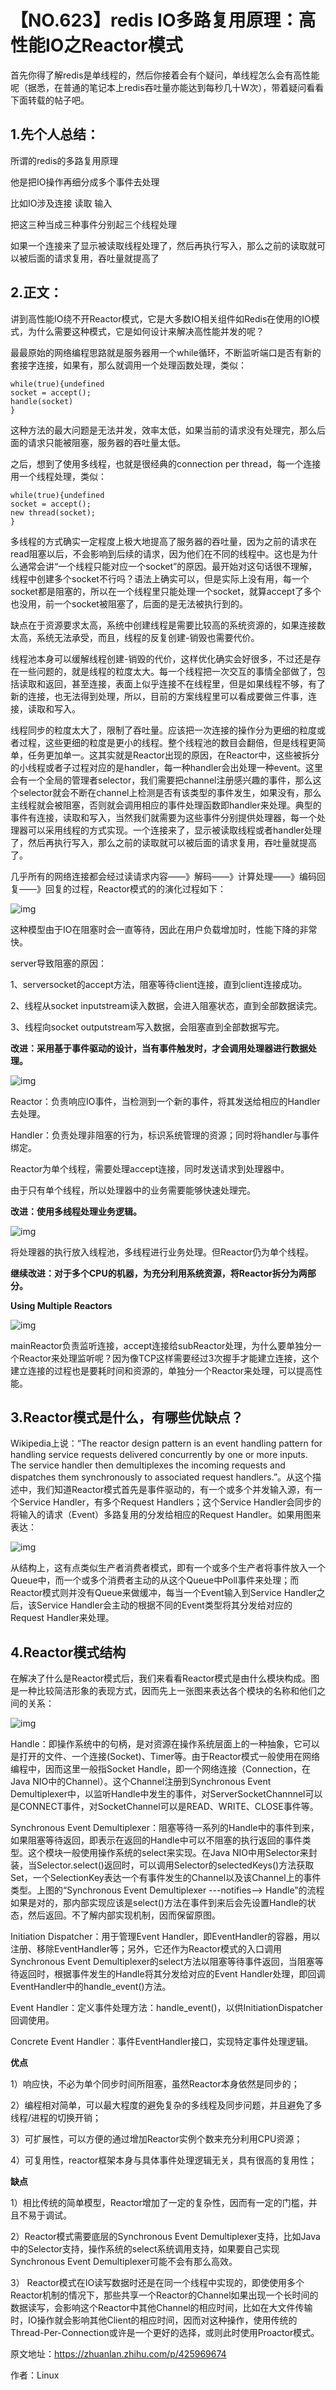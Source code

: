 # 【NO.623】redis IO多路复用原理：高性能IO之Reactor模式

首先你得了解redis是单线程的，然后你接着会有个疑问，单线程怎么会有高性能呢（据悉，在普通的笔记本上redis吞吐量亦能达到每秒几十W次），带着疑问看看下面转载的帖子吧。

## 1.先个人总结：

所谓的redis的多路复用原理

他是把IO操作再细分成多个事件去处理

比如IO涉及连接 读取 输入

把这三种当成三种事件分别起三个线程处理

如果一个连接来了显示被读取线程处理了，然后再执行写入，那么之前的读取就可以被后面的请求复用，吞吐量就提高了

## 2.正文：

讲到高性能IO绕不开Reactor模式，它是大多数IO相关组件如Redis在使用的IO模式，为什么需要这种模式，它是如何设计来解决高性能并发的呢？

最最原始的网络编程思路就是服务器用一个while循环，不断监听端口是否有新的套接字连接，如果有，那么就调用一个处理函数处理，类似：

```text
while(true){undefined
socket = accept();
handle(socket)
}
```

这种方法的最大问题是无法并发，效率太低，如果当前的请求没有处理完，那么后面的请求只能被阻塞，服务器的吞吐量太低。

之后，想到了使用多线程，也就是很经典的connection per thread，每一个连接用一个线程处理，类似：

```text
while(true){undefined
socket = accept();
new thread(socket);
}
```

多线程的方式确实一定程度上极大地提高了服务器的吞吐量，因为之前的请求在read阻塞以后，不会影响到后续的请求，因为他们在不同的线程中。这也是为什么通常会讲“一个线程只能对应一个socket”的原因。最开始对这句话很不理解，线程中创建多个socket不行吗？语法上确实可以，但是实际上没有用，每一个socket都是阻塞的，所以在一个线程里只能处理一个socket，就算accept了多个也没用，前一个socket被阻塞了，后面的是无法被执行到的。

缺点在于资源要求太高，系统中创建线程是需要比较高的系统资源的，如果连接数太高，系统无法承受，而且，线程的反复创建-销毁也需要代价。

线程池本身可以缓解线程创建-销毁的代价，这样优化确实会好很多，不过还是存在一些问题的，就是线程的粒度太大。每一个线程把一次交互的事情全部做了，包括读取和返回，甚至连接，表面上似乎连接不在线程里，但是如果线程不够，有了新的连接，也无法得到处理，所以，目前的方案线程里可以看成要做三件事，连接，读取和写入。

线程同步的粒度太大了，限制了吞吐量。应该把一次连接的操作分为更细的粒度或者过程，这些更细的粒度是更小的线程。整个线程池的数目会翻倍，但是线程更简单，任务更加单一。这其实就是Reactor出现的原因，在Reactor中，这些被拆分的小线程或者子过程对应的是handler，每一种handler会出处理一种event。这里会有一个全局的管理者selector，我们需要把channel注册感兴趣的事件，那么这个selector就会不断在channel上检测是否有该类型的事件发生，如果没有，那么主线程就会被阻塞，否则就会调用相应的事件处理函数即handler来处理。典型的事件有连接，读取和写入，当然我们就需要为这些事件分别提供处理器，每一个处理器可以采用线程的方式实现。一个连接来了，显示被读取线程或者handler处理了，然后再执行写入，那么之前的读取就可以被后面的请求复用，吞吐量就提高了。

几乎所有的网络连接都会经过读请求内容——》解码——》计算处理——》编码回复——》回复的过程，Reactor模式的的演化过程如下：

![img](https://pic1.zhimg.com/80/v2-e163d55554051be2cd569573392548dc_720w.webp)

这种模型由于IO在阻塞时会一直等待，因此在用户负载增加时，性能下降的非常快。

server导致阻塞的原因：

1、serversocket的accept方法，阻塞等待client连接，直到client连接成功。

2、线程从socket inputstream读入数据，会进入阻塞状态，直到全部数据读完。

3、线程向socket outputstream写入数据，会阻塞直到全部数据写完。

**改进：采用基于事件驱动的设计，当有事件触发时，才会调用处理器进行数据处理。**

![img](https://pic3.zhimg.com/80/v2-9dd344f8802cae8b7d1568825b019ff6_720w.webp)

Reactor：负责响应IO事件，当检测到一个新的事件，将其发送给相应的Handler去处理。

Handler：负责处理非阻塞的行为，标识系统管理的资源；同时将handler与事件绑定。

Reactor为单个线程，需要处理accept连接，同时发送请求到处理器中。

由于只有单个线程，所以处理器中的业务需要能够快速处理完。

**改进：使用多线程处理业务逻辑。**

![img](https://pic1.zhimg.com/80/v2-51d039b072e52f79abd5b0f4f09b3e18_720w.webp)

将处理器的执行放入线程池，多线程进行业务处理。但Reactor仍为单个线程。

**继续改进：对于多个CPU的机器，为充分利用系统资源，将Reactor拆分为两部分。**

**Using Multiple Reactors**

![img](https://pic2.zhimg.com/80/v2-d4b187ac622961a1502a29ff9d355c4d_720w.webp)

mainReactor负责监听连接，accept连接给subReactor处理，为什么要单独分一个Reactor来处理监听呢？因为像TCP这样需要经过3次握手才能建立连接，这个建立连接的过程也是要耗时间和资源的，单独分一个Reactor来处理，可以提高性能。

## 3.Reactor模式是什么，有哪些优缺点？

Wikipedia上说：“The reactor design pattern is an event handling pattern for handling service requests delivered concurrently by one or more inputs. The service handler then demultiplexes the incoming requests and dispatches them synchronously to associated request handlers.”。从这个描述中，我们知道Reactor模式首先是事件驱动的，有一个或多个并发输入源，有一个Service Handler，有多个Request Handlers；这个Service Handler会同步的将输入的请求（Event）多路复用的分发给相应的Request Handler。如果用图来表达：

![img](https://pic3.zhimg.com/80/v2-2d62ec283140a31ccd6643acded7043a_720w.webp)

从结构上，这有点类似生产者消费者模式，即有一个或多个生产者将事件放入一个Queue中，而一个或多个消费者主动的从这个Queue中Poll事件来处理；而Reactor模式则并没有Queue来做缓冲，每当一个Event输入到Service Handler之后，该Service Handler会主动的根据不同的Event类型将其分发给对应的Request Handler来处理。

## 4.Reactor模式结构

在解决了什么是Reactor模式后，我们来看看Reactor模式是由什么模块构成。图是一种比较简洁形象的表现方式，因而先上一张图来表达各个模块的名称和他们之间的关系：

![img](https://pic1.zhimg.com/80/v2-02a331574906e092b6795d469962608c_720w.webp)

Handle：即操作系统中的句柄，是对资源在操作系统层面上的一种抽象，它可以是打开的文件、一个连接(Socket)、Timer等。由于Reactor模式一般使用在网络编程中，因而这里一般指Socket Handle，即一个网络连接（Connection，在Java NIO中的Channel）。这个Channel注册到Synchronous Event Demultiplexer中，以监听Handle中发生的事件，对ServerSocketChannnel可以是CONNECT事件，对SocketChannel可以是READ、WRITE、CLOSE事件等。

Synchronous Event Demultiplexer：阻塞等待一系列的Handle中的事件到来，如果阻塞等待返回，即表示在返回的Handle中可以不阻塞的执行返回的事件类型。这个模块一般使用操作系统的select来实现。在Java NIO中用Selector来封装，当Selector.select()返回时，可以调用Selector的selectedKeys()方法获取Set，一个SelectionKey表达一个有事件发生的Channel以及该Channel上的事件类型。上图的“Synchronous Event Demultiplexer ---notifies--> Handle”的流程如果是对的，那内部实现应该是select()方法在事件到来后会先设置Handle的状态，然后返回。不了解内部实现机制，因而保留原图。

Initiation Dispatcher：用于管理Event Handler，即EventHandler的容器，用以注册、移除EventHandler等；另外，它还作为Reactor模式的入口调用Synchronous Event Demultiplexer的select方法以阻塞等待事件返回，当阻塞等待返回时，根据事件发生的Handle将其分发给对应的Event Handler处理，即回调EventHandler中的handle_event()方法。

Event Handler：定义事件处理方法：handle_event()，以供InitiationDispatcher回调使用。

Concrete Event Handler：事件EventHandler接口，实现特定事件处理逻辑。

**优点**

1）响应快，不必为单个同步时间所阻塞，虽然Reactor本身依然是同步的；

2）编程相对简单，可以最大程度的避免复杂的多线程及同步问题，并且避免了多线程/进程的切换开销；

3）可扩展性，可以方便的通过增加Reactor实例个数来充分利用CPU资源；

4）可复用性，reactor框架本身与具体事件处理逻辑无关，具有很高的复用性；

**缺点**

1）相比传统的简单模型，Reactor增加了一定的复杂性，因而有一定的门槛，并且不易于调试。

2）Reactor模式需要底层的Synchronous Event Demultiplexer支持，比如Java中的Selector支持，操作系统的select系统调用支持，如果要自己实现Synchronous Event Demultiplexer可能不会有那么高效。

3） Reactor模式在IO读写数据时还是在同一个线程中实现的，即使使用多个Reactor机制的情况下，那些共享一个Reactor的Channel如果出现一个长时间的数据读写，会影响这个Reactor中其他Channel的相应时间，比如在大文件传输时，IO操作就会影响其他Client的相应时间，因而对这种操作，使用传统的Thread-Per-Connection或许是一个更好的选择，或则此时使用Proactor模式。

原文地址：https://zhuanlan.zhihu.com/p/425969674

作者：Linux